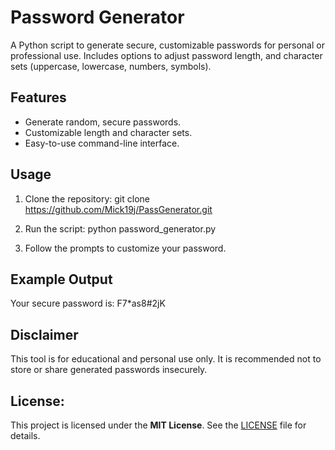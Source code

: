 # Password Generator

A Python script to generate secure, customizable passwords for personal or professional use. Includes options to adjust password length, and character sets (uppercase, lowercase, numbers, symbols).

## Features
- Generate random, secure passwords.
- Customizable length and character sets.
- Easy-to-use command-line interface.

## Usage
1. Clone the repository:
git clone https://github.com/Mick19j/PassGenerator.git

2. Run the script:
python password_generator.py

3. Follow the prompts to customize your password.

## Example Output
Your secure password is: F7*as8#2jK

## Disclaimer
This tool is for educational and personal use only. It is recommended not to store or share generated passwords insecurely.

## License:
This project is licensed under the **MIT License**. See the [LICENSE](LICENSE) file for details.
